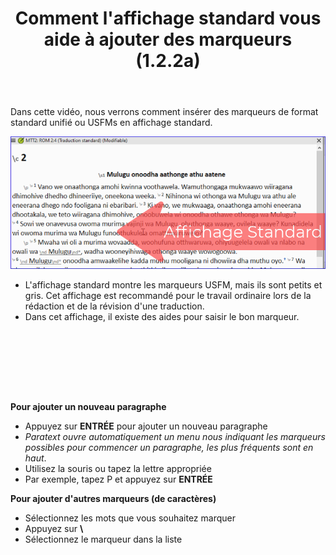 ﻿---
title: Comment l'affichage standard vous aide à ajouter des marqueurs (1.2.2a)
---

Dans cette vidéo, nous verrons comment insérer des marqueurs de format standard unifié ou USFMs en affichage standard.

![](../media/7a47e86ef9c196105b8f3dce44923711.png)

-   L'affichage standard montre les marqueurs USFM, mais ils sont petits et gris. Cet affichage est recommandé pour le travail ordinaire lors de la rédaction et de la révision d'une traduction.
-   Dans cet affichage, il existe des aides pour saisir le bon marqueur.

 
----

 
----


**Pour ajouter un nouveau paragraphe**

-   Appuyez sur **ENTRÉE** pour ajouter un nouveau paragraphe
   -  *Paratext ouvre automatiquement un menu nous indiquant les marqueurs possibles pour commencer un paragraphe, les plus fréquents sont en haut*.
-   Utilisez la souris ou tapez la lettre appropriée
-   Par exemple, tapez P et appuyez sur **ENTRÉE**

**Pour ajouter d'autres marqueurs (de caractères)**

-   Sélectionnez les mots que vous souhaitez marquer
-   Appuyez sur **\\**
-   Sélectionnez le marqueur dans la liste

